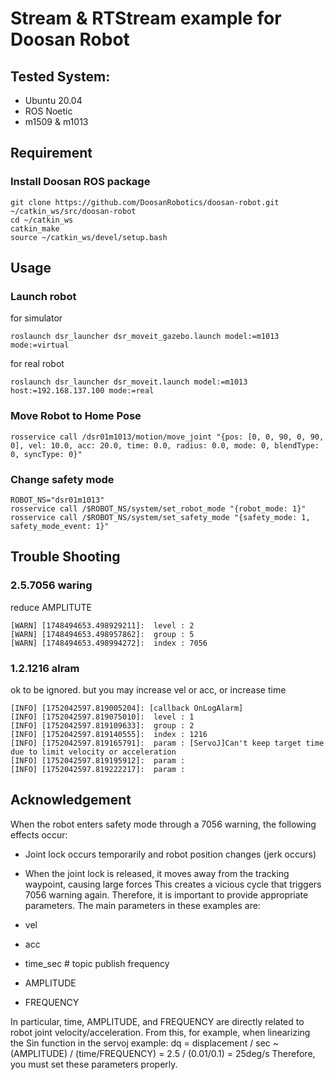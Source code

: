 # Stream & RTStream example for Doosan Robot

## Tested System:
- Ubuntu 20.04
- ROS Noetic
- m1509 & m1013

## Requirement
### Install Doosan ROS package
```
git clone https://github.com/DoosanRobotics/doosan-robot.git ~/catkin_ws/src/doosan-robot
cd ~/catkin_ws
catkin_make
source ~/catkin_ws/devel/setup.bash
```

## Usage
### Launch robot
for simulator
```
roslaunch dsr_launcher dsr_moveit_gazebo.launch model:=m1013 mode:=virtual
```
for real robot
```
roslaunch dsr_launcher dsr_moveit.launch model:=m1013 host:=192.168.137.100 mode:=real
```

### Move Robot to Home Pose
```
rosservice call /dsr01m1013/motion/move_joint "{pos: [0, 0, 90, 0, 90, 0], vel: 10.0, acc: 20.0, time: 0.0, radius: 0.0, mode: 0, blendType: 0, syncType: 0}"
```

### Change safety mode
```
ROBOT_NS="dsr01m1013"
rosservice call /$ROBOT_NS/system/set_robot_mode "{robot_mode: 1}"
rosservice call /$ROBOT_NS/system/set_safety_mode "{safety_mode: 1, safety_mode_event: 1}"
```

## Trouble Shooting
### 2.5.7056 waring
reduce AMPLITUTE 
```
[WARN] [1748494653.498929211]:  level : 2
[WARN] [1748494653.498957862]:  group : 5
[WARN] [1748494653.498994272]:  index : 7056
```
### 1.2.1216 alram
ok to be ignored. but you may increase vel or acc, or increase time
```
[INFO] [1752042597.819005204]: [callback OnLogAlarm]
[INFO] [1752042597.819075010]:  level : 1
[INFO] [1752042597.819109633]:  group : 2
[INFO] [1752042597.819140555]:  index : 1216
[INFO] [1752042597.819165791]:  param : [ServoJ]Can't keep target time due to limit velocity or acceleration
[INFO] [1752042597.819195912]:  param : 
[INFO] [1752042597.819222217]:  param : 
```

## Acknowledgement
When the robot enters safety mode through a 7056 warning, the following effects occur:
- Joint lock occurs temporarily and robot position changes (jerk occurs)
- When the joint lock is released, it moves away from the tracking waypoint, causing large forces
This creates a vicious cycle that triggers 7056 warning again.
Therefore, it is important to provide appropriate parameters.
The main parameters in these examples are:

- vel
- acc
- time_sec # topic publish frequency 
- AMPLITUDE
- FREQUENCY

In particular, time, AMPLITUDE, and FREQUENCY are directly related to robot joint velocity/acceleration.
From this, for example, when linearizing the Sin function in the servoj example:
dq = displacement / sec
   ~ (AMPLITUDE) / (time/FREQUENCY) 
   = 2.5 / (0.01/0.1)
   = 25deg/s
Therefore, you must set these parameters properly. 


